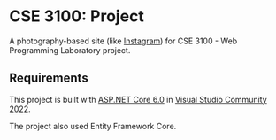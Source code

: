 # CSE 3100: Project

A photography-based site (like [Instagram](https://instagram.com)) for CSE 3100 - Web Programming Laboratory project.

## Requirements

This project is built with [ASP.NET Core 6.0](https://dotnet.microsoft.com/en-us/download/dotnet/6.0) in [Visual Studio Community 2022](https://visualstudio.microsoft.com/downloads/).

The project also used Entity Framework Core.